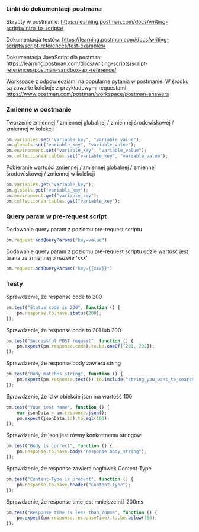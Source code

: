 ### Linki do dokumentacji postmana

Skrypty w postmanie: 
https://learning.postman.com/docs/writing-scripts/intro-to-scripts/

Dokumentacja testów:
https://learning.postman.com/docs/writing-scripts/script-references/test-examples/

Dokumentacja JavaScript dla postman:
https://learning.postman.com/docs/writing-scripts/script-references/postman-sandbox-api-reference/

Workspace z odpowiedziami na popularne pytania w postmanie. W środku są zawarte kolekcje z przykładowymi requestami
https://www.postman.com/postman/workspace/postman-answers

### Zmienne w oostmanie

Tworzenie zmiennej / zmiennej globalnej / zmiennej środowiskowej / zmiennej w kolekcji

```js 
pm.variables.set("variable_key", "variable_value");
pm.globals.set("variable_key", "variable_value");
pm.environment.set("variable_key", "variable_value");
pm.collectionVariables.set("variable_key", "variable_value");
```

Pobieranie wartości zmiennej / zmiennej globalnej / zmiennej środowiskowej / zmiennej w kolekcji

```js 
pm.variables.get("variable_key");
pm.globals.get("variable_key");
pm.environment.get("variable_key");
pm.collectionVariables.get("variable_key");
```

### Query param  w pre-request script 


Dodawanie query param z poziomu pre-request scriptu
```js 
pm.request.addQueryParams("key=value")
```

Dodawanie query param z poziomu pre-request scriptu gdzie wartość jest brana ze zmiennej o nazwie 'xxx'
```js 
pm.request.addQueryParams("key={{xxx}}")
```


### Testy

Sprawdzenie, że response code to 200
```js 
pm.test("Status code is 200", function () {
    pm.response.to.have.status(200);
});

```

Sprawdzenie, że response code to 201 lub 200
```js 
pm.test("Successful POST request", function () {
    pm.expect(pm.response.code).to.be.oneOf([201, 202]);
});
```

Sprawdzenie, że response body zawiera string
```js 
pm.test("Body matches string", function () {
    pm.expect(pm.response.text()).to.include("string_you_want_to_search");
});
```

Sprawdzenie, że id w obiekcie json ma wartość 100
```js 
pm.test("Your test name", function () {
    var jsonData = pm.response.json();
    pm.expect(jsonData.id).to.eql(100);
});
```

Sprawdzenie, że json jest równy konkretnemu stringowi
```js 
pm.test("Body is correct", function () {
    pm.response.to.have.body("response_body_string");
});
```

Sprawdzenie, że response zawiera nagłówek Content-Type
```js 
pm.test("Content-Type is present", function () {
    pm.response.to.have.header("Content-Type");
});
```


Sprawdzenie, że response time jest mniejsze niż 200ms
```js 
pm.test("Response time is less than 200ms", function () {
    pm.expect(pm.response.responseTime).to.be.below(200);
});
```


